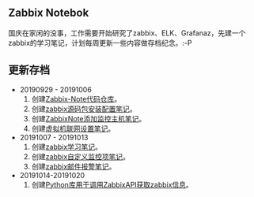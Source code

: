 ## Zabbix Notebok
国庆在家闲的没事，工作需要开始研究了zabbix、ELK、Grafanaz，先建一个zabbix的学习笔记，计划每周更新一些内容做存档纪念。:-P

## 更新存档
* 20190929 - 20191006
	1. 创建[Zabbix-Note代码仓库](https://github.com/pppineapple/Zabbix-Note)。
	2. 创建[zabbix源码包安装配置笔记](https://github.com/pppineapple/Zabbix-Note/blob/master/zabbix%E6%BA%90%E7%A0%81%E5%8C%85%E5%AE%89%E8%A3%85%E9%85%8D%E7%BD%AE/zabbix%E5%AE%89%E8%A3%85%E5%AE%9E%E4%BE%8B.md)。
	3. 创建[ZabbixNote添加监控主机笔记](https://github.com/pppineapple/Zabbix-Note/blob/master/ZabbixNote%E6%B7%BB%E5%8A%A0%E4%B8%80%E5%8F%B0%E7%9B%91%E6%8E%A7%E4%B8%BB%E6%9C%BA/%E6%B7%BB%E5%8A%A0%E4%B8%80%E5%8F%B0%E7%9B%91%E6%8E%A7%E4%B8%BB%E6%9C%BA.md)。
	4. 创建[虚拟机联网设置笔记](https://github.com/pppineapple/Zabbix-Note/blob/master/%E8%99%9A%E6%8B%9F%E6%9C%BA%E8%81%94%E7%BD%91%E8%AE%BE%E7%BD%AE/VMware%E8%99%9A%E6%8B%9F%E6%9C%BA%E8%81%94%E7%BD%91.md)。
* 20191007 - 20191013
	1. 创建[zabbix学习笔记](https://github.com/pppineapple/Zabbix-Note/blob/master/zabbix%E5%AD%A6%E4%B9%A0%E7%AC%94%E8%AE%B0/zabbix%E7%AC%94%E8%AE%B0.md)。
	2. 创建[zabbix自定义监控项笔记](https://github.com/pppineapple/Zabbix-Note/blob/master/zabbix%E8%87%AA%E5%AE%9A%E4%B9%89%E7%9B%91%E6%8E%A7%E9%A1%B9/zabbix%E8%87%AA%E5%AE%9A%E4%B9%89%E7%9B%91%E6%8E%A7.md)。
	3. 创建[zabbix邮件报警笔记](https://github.com/pppineapple/Zabbix-Note/tree/master/Zabbix%E9%82%AE%E4%BB%B6%E6%8A%A5%E8%AD%A6)。
* 20191014-20191020
	1. 创建[Python库用于调用ZabbixAPI获取zabbix信息](https://github.com/pppineapple/Zabbix-Note/tree/master/ZabbixApi)。